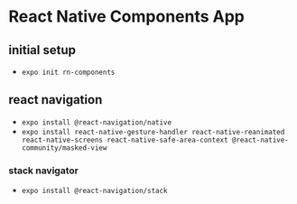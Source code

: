 # React Native Components App

## initial setup

- `expo init rn-components`

## react navigation

- `expo install @react-navigation/native`
- `expo install react-native-gesture-handler react-native-reanimated react-native-screens react-native-safe-area-context @react-native-community/masked-view`

### stack navigator

- `expo install @react-navigation/stack`

